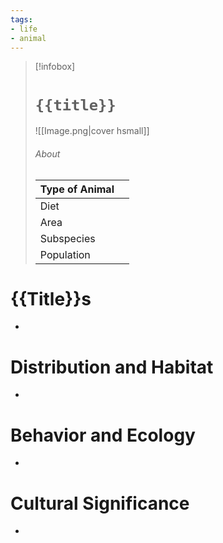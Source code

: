 ```yaml
---
tags:
- life
- animal
---
```

> [!infobox]
> # `{{title}}`
> ![[Image.png|cover hsmall]]
> ###### About
> | Type of Animal |   |
> | ---- | ---- |
> | Diet |  |
> | Area |  |
> | Subspecies |   |
> | Population |   |

# {{Title}}s
-
# Distribution and Habitat
-
# Behavior and Ecology
-
# Cultural Significance
-